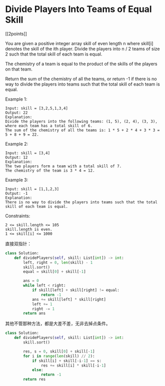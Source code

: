 # Divide Players Into Teams of Equal Skill

[[2points]]

You are given a positive integer array skill of even length n where skill[i] denotes the skill of the ith player. Divide the players into n / 2 teams of size 2 such that the total skill of each team is equal.

The chemistry of a team is equal to the product of the skills of the players on that team.

Return the sum of the chemistry of all the teams, or return -1 if there is no way to divide the players into teams such that the total skill of each team is equal.

Example 1:

```text
Input: skill = [3,2,5,1,3,4]
Output: 22
Explanation: 
Divide the players into the following teams: (1, 5), (2, 4), (3, 3), where each team has a total skill of 6.
The sum of the chemistry of all the teams is: 1 * 5 + 2 * 4 + 3 * 3 = 5 + 8 + 9 = 22.
```

Example 2:

```text
Input: skill = [3,4]
Output: 12
Explanation: 
The two players form a team with a total skill of 7.
The chemistry of the team is 3 * 4 = 12.
```

Example 3:

```text
Input: skill = [1,1,2,3]
Output: -1
Explanation: 
There is no way to divide the players into teams such that the total skill of each team is equal.
```

Constraints:

```text
2 <= skill.length <= 105
skill.length is even.
1 <= skill[i] <= 1000
```

直接双指针：

```python
class Solution:
    def dividePlayers(self, skill: List[int]) -> int:
        left, right = 0, len(skill) - 1
        skill.sort()
        equal = skill[0] + skill[-1]

        ans = 0
        while left < right:
            if skill[left] + skill[right] != equal:
                return -1
            ans += skill[left] * skill[right]
            left += 1
            right -= 1
        return ans
```

其他不管那种方法，都是大差不差，无非去掉点条件。

```python
class Solution:
    def dividePlayers(self, skill: List[int]) -> int:        
        skill.sort()

        res, s = 0, skill[0] + skill[-1]
        for i in range(len(skill) // 2):
            if skill[i] + skill[-i-1] == s:
                res += skill[i] * skill[-i-1]
            else:
                return -1
        return res
```
